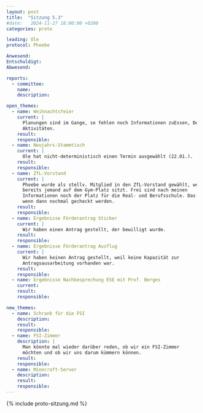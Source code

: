 ```yaml
---
layout: post
title:  "Sitzung 5.3"
#date:   2024-11-27 18:00:00 +0200
categories: proto

leading: Ole
protocol: Phoebe

Anwesend:
Entschuldigt:
Abwesend:

reports:
  - committee:
    name:
    description:

open_themes:
  - name: Weihnachtsfeier
    current: |
      Planungen sind im Gange, se fehlen noch Informationen zuEssen, Deko und
      Aktivitäten.
    result:
    responsible:
  - name: Neujahrs-Stammtisch
    current: |
      Ole hat nicht-deterministisch einen Termin ausgewählt (22.01.).
    result:
    responsible:
  - name: ZfL-Vorstand
    current: |
      Phoebe wurde als stellv. Mitglied in den ZfL-Vorstand gewählt, weil
      bereits jemand auf dem Gym-Platz sitzt. Frei sind nach meinen
      Informationen noch der Platz für die Real- und Berufsschule. Das sollte
      wenn dann nochmal gecheckt werden.
    result:
    responsible:
  - name: Ergebnisse Förderantrag Sticker
    current: |
      Wir haben einen Antrag gestellt, der bewilligt wurde.
    result:
    responsible:
  - name: Ergebnisse Förderantrag Ausflug
    current: |
      Wir haben keinen Antrag gestellt, weil keine Kapazität zur
      Antragsausarbeitung vorhanden war.
    result:
    responsible:
  - name: Ergebnisse Nachbesprechung ESE mit Prof. Berges
    current:
    result:
    responsible:

new_themes:
  - name: Schrank für die FSI
    description:
    result:
    responsible:
  - name: FSI-Zimmer
    description: |
      Man könnte mal wieder darüber reden, ob wir ein FSI-Zimmer
      möchten und ob wir uns darum kümmern können.
    result:
    responsible:
  - name: Minecraft-Server
    description:
    result:
    responsible:
---
```

{% include proto-sitzung.md %}
